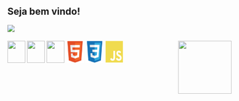 ## Seja bem vindo!

<picture>
  <source
    srcset="https://github-readme-stats.vercel.app/api?username=GiDevs&show_icons=true&theme=dracula"
  />
  <source
    srcset="https://github-readme-stats.vercel.app/api?username=GiDevs&show_icons=true"
  />
  <img height="200em" src="https://github-readme-stats.vercel.app/api?username=GiDevs&show_icons=true" />
</picture>

<div style="display: inline_block"><br>
 <img align="center" height="50" width="40"
   src="https://cdn.jsdelivr.net/gh/devicons/devicon@latest/icons/azuresqldatabase/azuresqldatabase-original.svg" />
  <img align="center" height="50" width="40"  
    src="https://cdn.jsdelivr.net/gh/devicons/devicon@latest/icons/java/java-original.svg">
  <img align="center"  height="50" width="40" 
   src="https://cdn.jsdelivr.net/gh/devicons/devicon@latest/icons/ubuntu/ubuntu-plain.svg">
  <img align="center" height="50" width="40" 
    src="https://raw.githubusercontent.com/devicons/devicon/master/icons/html5/html5-original.svg">
  <img align="center" height="50" width="40"
    src="https://raw.githubusercontent.com/devicons/devicon/master/icons/css3/css3-original.svg">
   <img align="center" height="50" width="40" src="https://raw.githubusercontent.com/devicons/devicon/master/icons/javascript/javascript-plain.svg">
<img align= "right" height="120" width="120" 
  src="https://piskel-imgstore-b.appspot.com/img/bc5bc0e3-00f5-11f0-b9e3-9f4675ea31d2.gif">
</div>



## 
